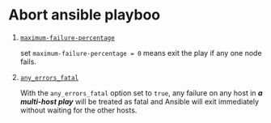 # Abort ansible playboo

1. [`maximum-failure-percentage`](http://docs.ansible.com/ansible/latest/playbooks_delegation.html#maximum-failure-percentage)

    set `maximum-failure-percentage = 0` means exit the play if any one node fails.

2. [`any_errors_fatal`](http://docs.ansible.com/ansible/latest/playbooks_delegation.html#interrupt-execution-on-any-error)

    With the `any_errors_fatal` option set to `true`, any failure on any host in ***a multi-host play*** will be treated as fatal and Ansible will exit immediately without waiting for the other hosts.
